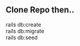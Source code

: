 ## Clone Repo then..

rails db:create                                                                                                        
rails db:migrate                                                                                                         
rails db:seed
